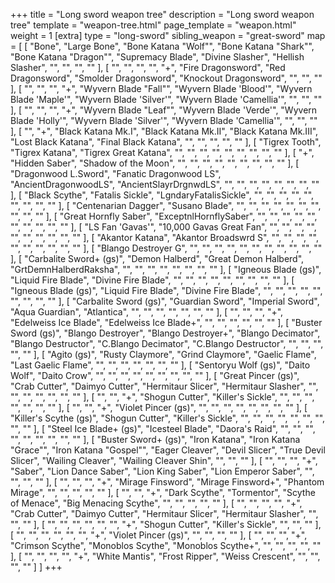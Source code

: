 +++
title = "Long sword weapon tree"
description = "Long sword weapon tree"
template = "weapon-tree.html"
page_template = "weapon.html"
weight = 1
[extra]
type = "long-sword"
sibling_weapon = "great-sword"
map = [
  [
    "Bone",
    "Large Bone",
    "Bone Katana \"Wolf\"",
    "Bone Katana \"Shark\"",
    "Bone Katana \"Dragon\"",
    "Supremacy Blade",
    "Divine Slasher",
    "Hellish Slasher",
    "",
    "",
    "",
    ""
  ],
  [
    "",
    "",
    "",
    "",
    "+",
    "Fire Dragonsword",
    "Red Dragonsword",
    "Smolder Dragonsword",
    "Knockout Dragonsword",
    "",
    "",
    ""
  ],
  [
    "",
    "",
    "",
    "+",
    "Wyvern Blade \"Fall\"",
    "Wyvern Blade 'Blood'",
    "Wyvern Blade 'Maple'",
    "Wyvern Blade 'Silver'",
    "Wyvern Blade 'Camellia'",
    "",
    "",
    ""
  ],
  [
    "",
    "",
    "",
    "+",
    "Wyvern Blade \"Leaf\"",
    "Wyvern Blade 'Verde'",
    "Wyvern Blade 'Holly'",
    "Wyvern Blade 'Silver'",
    "Wyvern Blade 'Camellia'",
    "",
    "",
    ""
  ],
  [
    "",
    "+",
    "Black Katana Mk.I",
    "Black Katana Mk.II",
    "Black Katana Mk.III",
    "Lost Black Katana",
    "Final Black Katana",
    "",
    "",
    "",
    "",
    ""
  ],
  [
    "Tigrex Tooth",
    "Tigrex Katana",
    "Tigrex Great Katana",
    "",
    "",
    "",
    "",
    "",
    "",
    "",
    "",
    ""
  ],
  [
    "+",
    "Hidden Saber",
    "Shadow of the Moon",
    "",
    "",
    "",
    "",
    "",
    "",
    "",
    "",
    ""
  ],
  [
    "Dragonwood L.Sword",
    "Fanatic Dragonwood LS",
    "AncientDragonwoodLS",
    "AncientSlayrDrgnwdLS",
    "",
    "",
    "",
    "",
    "",
    "",
    "",
    ""
  ],
  [
    "Black Scythe",
    "Fatalis Sickle",
    "LgndaryFatalisSickle",
    "",
    "",
    "",
    "",
    "",
    "",
    "",
    "",
    ""
  ],
  [
    "Centenarian Dagger",
    "Susano Blade",
    "",
    "",
    "",
    "",
    "",
    "",
    "",
    "",
    "",
    ""
  ],
  [
    "Great Hornfly Saber",
    "ExceptnlHornflySaber",
    "",
    "",
    "",
    "",
    "",
    "",
    "",
    "",
    "",
    ""
  ],
  [
    "LS Fan 'Gavas'",
    "10,000 Gavas Great Fan",
    "",
    "",
    "",
    "",
    "",
    "",
    "",
    "",
    "",
    ""
  ],
  [
    "Akantor Katana",
    "Akantor Broadswrd S",
    "",
    "",
    "",
    "",
    "",
    "",
    "",
    "",
    "",
    ""
  ],
  [
    "Blango Destroyer G",
    "",
    "",
    "",
    "",
    "",
    "",
    "",
    "",
    "",
    "",
    ""
  ],
  [
    "Carbalite Sword+ (gs)",
    "Demon Halberd",
    "Great Demon Halberd",
    "GrtDemnHalberdRaksha",
    "",
    "",
    "",
    "",
    "",
    "",
    "",
    ""
  ],
  [
    "Igneous Blade (gs)",
    "Liquid Fire Blade",
    "Divine Fire Blade",
    "",
    "",
    "",
    "",
    "",
    "",
    "",
    "",
    ""
  ],
  [
    "Igneous Blade (gs)",
    "Liquid Fire Blade",
    "Divine Fire Blade",
    "",
    "",
    "",
    "",
    "",
    "",
    "",
    "",
    ""
  ],
  [
    "Carbalite Sword (gs)",
    "Guardian Sword",
    "Imperial Sword",
    "Aqua Guardian",
    "Atlantica",
    "",
    "",
    "",
    "",
    "",
    "",
    ""
  ],
  [
    "",
    "",
    "",
    "+",
    "Edelweiss Ice Blade",
    "Edelweiss Ice Blade+",
    "",
    "",
    "",
    "",
    "",
    ""
  ],
  [
    "Buster Sword (gs)",
    "Blango Destroyer",
    "Blango Destroyer+",
    "Blango Decimator",
    "Blango Destructor",
    "C.Blango Decimator",
    "C.Blango Destructor",
    "",
    "",
    "",
    "",
    ""
  ],
  [
    "Agito (gs)",
    "Rusty Claymore",
    "Grind Claymore",
    "Gaelic Flame",
    "Last Gaelic Flame",
    "",
    "",
    "",
    "",
    "",
    "",
    ""
  ],
  [
    "Sentoryu Wolf (gs)",
    "Daito Wolf",
    "Daito Crow",
    "",
    "",
    "",
    "",
    "",
    "",
    "",
    "",
    ""
  ],
  [
    "Great Pincer (gs)",
    "Crab Cutter",
    "Daimyo Cutter",
    "Hermitaur Slicer",
    "Hermitaur Slasher",
    "",
    "",
    "",
    "",
    "",
    "",
    ""
  ],
  [
    "",
    "",
    "+",
    "Shogun Cutter",
    "Killer's Sickle",
    "",
    "",
    "",
    "",
    "",
    "",
    ""
  ],
  [
    "",
    "",
    "+",
    "Violet Pincer (gs)",
    "",
    "",
    "",
    "",
    "",
    "",
    "",
    ""
  ],
  [
    "Killer's Scythe (gs)",
    "Shogun Cutter",
    "Killer's Sickle",
    "",
    "",
    "",
    "",
    "",
    "",
    "",
    "",
    ""
  ],
  [
    "Steel Ice Blade+ (gs)",
    "Icesteel Blade",
    "Daora's Raid",
    "",
    "",
    "",
    "",
    "",
    "",
    "",
    "",
    ""
  ],
  [
    "Buster Sword+ (gs)",
    "Iron Katana",
    "Iron Katana \"Grace\"",
    "Iron Katana \"Gospel\"",
    "Eager Cleaver",
    "Devil Slicer",
    "True Devil Slicer",
    "Wailing Cleaver",
    "Wailing Cleaver Shin",
    "",
    "",
    ""
  ],
  [
    "",
    "",
    "",
    "+",
    "Saber",
    "Lion Dance Saber",
    "Lion King Saber",
    "Lion Emperor Saber",
    "",
    "",
    "",
    ""
  ],
  [
    "",
    "",
    "",
    "+",
    "Mirage Finsword",
    "Mirage Finsword+",
    "Phantom Mirage",
    "",
    "",
    "",
    "",
    ""
  ],
  [
    "",
    "",
    "+",
    "Dark Scythe",
    "Tormentor",
    "Scythe of Menace",
    "Big Menacing Scythe",
    "",
    "",
    "",
    "",
    ""
  ],
  [
    "",
    "",
    "",
    "",
    "+",
    "Crab Cutter",
    "Daimyo Cutter",
    "Hermitaur Slicer",
    "Hermitaur Slasher",
    "",
    "",
    ""
  ],
  [
    "",
    "",
    "",
    "",
    "",
    "",
    "+",
    "Shogun Cutter",
    "Killer's Sickle",
    "",
    "",
    ""
  ],
  [
    "",
    "",
    "",
    "",
    "",
    "",
    "+",
    "Violet Pincer (gs)",
    "",
    "",
    "",
    ""
  ],
  [
    "",
    "",
    "",
    "+",
    "Crimson Scythe",
    "Monoblos Scythe",
    "Monoblos Scythe+",
    "",
    "",
    "",
    "",
    ""
  ],
  [
    "",
    "",
    "",
    "",
    "+",
    "White Mantis",
    "Frost Ripper",
    "Weiss Crescent",
    "",
    "",
    "",
    ""
  ]
]
+++
